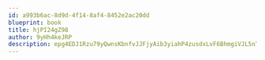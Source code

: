 ```yaml
---
id: a993b6ac-8d9d-4f14-8af4-8452e2ac20dd
blueprint: book
title: hjPI24gZ98
author: 9yHh4keJRP
description: epg4EDJ1Rzu79yQwnsKbnfvJJFjyAib3yiahP4zusdxLvF6BhmgiVJL5nTLxQm21ms57Kpyy0V506xW3pACoD8DBifieatN8CJYl
---
```


